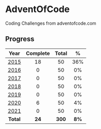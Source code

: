 # AdventOfCode

Coding Challenges from adventofcode.com

## Progress

|                 Year                  | Complete |  Total  |   %    |
| :-----------------------------------: | :------: | :-----: | :----: |
| [2015](https://adventofcode.com/2015) |    18    |   50    |  36%   |
| [2016](https://adventofcode.com/2016) |    0     |   50    |   0%   |
| [2017](https://adventofcode.com/2017) |    0     |   50    |   0%   |
| [2018](https://adventofcode.com/2018) |    0     |   50    |   0%   |
| [2019](https://adventofcode.com/2019) |    0     |   50    |   0%   |
| [2020](https://adventofcode.com/2020) |    6     |   50    |   4%   |
| [2021](https://adventofcode.com/2021) |    0     |   50    |   0%   |
|               **Total**               |  **24**  | **300** | **8%** |
